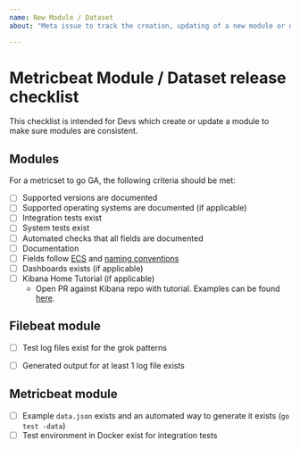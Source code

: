 ```yaml
---
name: New Module / Dataset
about: "Meta issue to track the creation, updating of a new module or dataset."

---
```


# Metricbeat Module / Dataset release checklist

This checklist is intended for Devs which create or update a module to make sure modules are consistent.

## Modules

For a metricset to go GA, the following criteria should be met:

* [ ] Supported versions are documented
* [ ] Supported operating systems are documented (if applicable)
* [ ] Integration tests exist
* [ ] System tests exist
* [ ] Automated checks that all fields are documented
* [ ] Documentation
* [ ] Fields follow [ECS](https://github.com/elastic/ecs) and [naming conventions](https://www.elastic.co/guide/en/beats/devguide/master/event-conventions.html)
* [ ] Dashboards exists (if applicable)
* [ ] Kibana Home Tutorial (if applicable)
  * Open PR against Kibana repo with tutorial. Examples can be found [here](https://github.com/elastic/kibana/tree/master/src/legacy/core_plugins/kibana/server/tutorials).

## Filebeat module

* [ ] Test log files exist for the grok patterns
* [ ] Generated output for at least 1 log file exists


## Metricbeat module

* [ ] Example `data.json` exists and an automated way to generate it exists (`go test -data`)
* [ ] Test environment in Docker exist for integration tests
